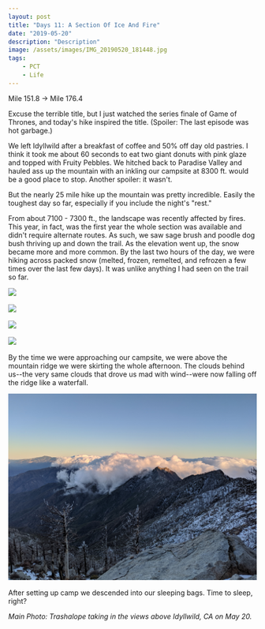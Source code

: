 ```yaml
---
layout: post
title: "Days 11: A Section Of Ice And Fire"
date: "2019-05-20"
description: "Description"
image: /assets/images/IMG_20190520_181448.jpg
tags:
    - PCT
    - Life
---
```

Mile 151.8 -> Mile 176.4

Excuse the terrible title, but I just watched the series finale of Game of Thrones, and today's hike  inspired the title. (Spoiler: The last episode was hot garbage.)

We left Idyllwild after a breakfast of coffee and 50% off day old pastries. I think it took me about 60 seconds to eat two giant donuts with pink glaze and topped with Fruity Pebbles. We hitched back to Paradise Valley and hauled ass up the mountain with an inkling our campsite at 8300 ft. would be a good place to stop. Another spoiler: it wasn't. 

But the nearly 25 mile hike up the mountain was pretty incredible. Easily the toughest day so far, especially if you include the night's "rest."

From about 7100 - 7300 ft., the landscape was recently affected by fires. This year, in fact, was the first year the whole section was available and didn't require alternate routes. As such, we saw sage brush and poodle dog bush thriving up and down the trail. As the elevation went up, the snow became more and more common. By the last two hours of the day, we were hiking across packed snow (melted, frozen, remelted, and refrozen a few times over the last few days). It was unlike anything I had seen on the trail so far.

![](/assets/images/IMG_20190520_160156.jpg)

![](/assets/images/MVIMG_20190520_163508.jpg)

![](/assets/images/IMG_20190520_174133_1.jpg)

![](/assets/images/IMG_20190520_184432.jpg)

By the time we were approaching our campsite, we were above the mountain ridge we were skirting the whole afternoon. The clouds behind us--the very same clouds that drove us mad with wind--were now falling off the ridge like a waterfall.

![](/assets/images/IMG_20190520_192500.jpg)

After setting up camp we descended into our sleeping bags. Time to sleep, right?

*Main Photo: Trashalope taking in the views above Idyllwild, CA on May 20.*
